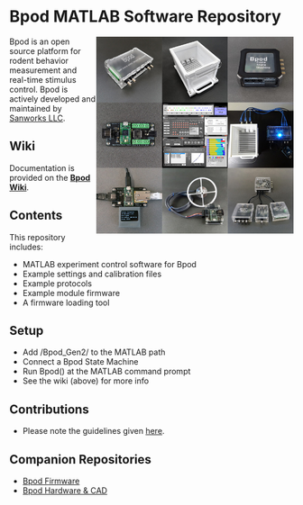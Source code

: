 # Bpod MATLAB Software Repository

<img align="right" src="Assets/Bitmap/Bpod_Welcome.jpg" width="350px">Bpod is an open source platform for rodent behavior measurement and real-time stimulus control. Bpod is actively developed and maintained by [Sanworks LLC](https://sanworks.io/).

## Wiki

Documentation is provided on the [**Bpod Wiki**](https://sanworks.github.io/Bpod_Wiki/).

## Contents ##

This repository includes:
* MATLAB experiment control software for Bpod
* Example settings and calibration files
* Example protocols
* Example module firmware
* A firmware loading tool

## Setup ##

* Add /Bpod_Gen2/ to the MATLAB path
* Connect a Bpod State Machine
* Run Bpod() at the MATLAB command prompt
* See the wiki (above) for more info

## Contributions ##
* Please note the guidelines given [here](/CONTRIBUTING%20README.txt).

## Companion Repositories ##
* [Bpod Firmware](https://sanworks.github.io/Bpod_Wiki/install-and-update/firmware-repo-list/)<br>
* [Bpod Hardware & CAD](https://github.com/sanworks/Bpod-CAD)